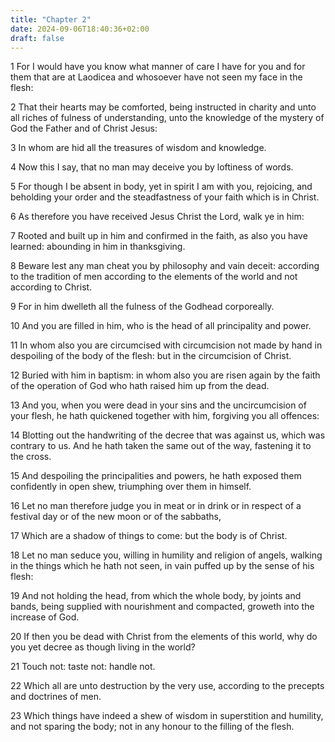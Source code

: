```yaml
---
title: "Chapter 2"
date: 2024-09-06T18:40:36+02:00
draft: false
---
```




1 For I would have you know what manner of care I have for you and for them that are at Laodicea and whosoever have not seen my face in the flesh:

2 That their hearts may be comforted, being instructed in charity and unto all riches of fulness of understanding, unto the knowledge of the mystery of God the Father and of Christ Jesus:

3 In whom are hid all the treasures of wisdom and knowledge.

4 Now this I say, that no man may deceive you by loftiness of words.

5 For though I be absent in body, yet in spirit I am with you, rejoicing, and beholding your order and the steadfastness of your faith which is in Christ.

6 As therefore you have received Jesus Christ the Lord, walk ye in him:

7 Rooted and built up in him and confirmed in the faith, as also you have learned: abounding in him in thanksgiving.

8 Beware lest any man cheat you by philosophy and vain deceit: according to the tradition of men according to the elements of the world and not according to Christ.

9 For in him dwelleth all the fulness of the Godhead corporeally.

10 And you are filled in him, who is the head of all principality and power.

11 In whom also you are circumcised with circumcision not made by hand in despoiling of the body of the flesh: but in the circumcision of Christ.

12 Buried with him in baptism: in whom also you are risen again by the faith of the operation of God who hath raised him up from the dead.

13 And you, when you were dead in your sins and the uncircumcision of your flesh, he hath quickened together with him, forgiving you all offences:

14 Blotting out the handwriting of the decree that was against us, which was contrary to us. And he hath taken the same out of the way, fastening it to the cross.

15 And despoiling the principalities and powers, he hath exposed them confidently in open shew, triumphing over them in himself.

16 Let no man therefore judge you in meat or in drink or in respect of a festival day or of the new moon or of the sabbaths,

17 Which are a shadow of things to come: but the body is of Christ.

18 Let no man seduce you, willing in humility and religion of angels, walking in the things which he hath not seen, in vain puffed up by the sense of his flesh:

19 And not holding the head, from which the whole body, by joints and bands, being supplied with nourishment and compacted, groweth into the increase of God.

20 If then you be dead with Christ from the elements of this world, why do you yet decree as though living in the world?

21 Touch not: taste not: handle not.

22 Which all are unto destruction by the very use, according to the precepts and doctrines of men.

23 Which things have indeed a shew of wisdom in superstition and humility, and not sparing the body; not in any honour to the filling of the flesh.

